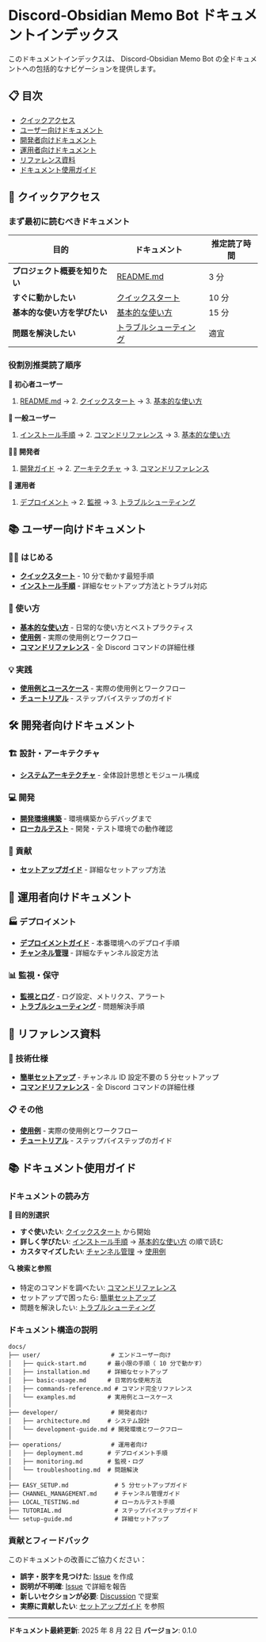 # Discord-Obsidian Memo Bot ドキュメントインデックス

このドキュメントインデックスは、 Discord-Obsidian Memo Bot の全ドキュメントへの包括的なナビゲーションを提供します。

## 📋 目次

- [クイックアクセス](#クイックアクセス)
- [ユーザー向けドキュメント](#ユーザー向けドキュメント)
- [開発者向けドキュメント](#開発者向けドキュメント)
- [運用者向けドキュメント](#運用者向けドキュメント)
- [リファレンス資料](#リファレンス資料)
- [ドキュメント使用ガイド](#ドキュメント使用ガイド)

## 🚀 クイックアクセス

### まず最初に読むべきドキュメント

| 目的 | ドキュメント | 推定読了時間 |
|------|-------------|--------------|
| **プロジェクト概要を知りたい** | [README.md](README.md) | 3 分 |
| **すぐに動かしたい** | [クイックスタート](docs/user/quick-start.md) | 10 分 |
| **基本的な使い方を学びたい** | [基本的な使い方](docs/user/basic-usage.md) | 15 分 |
| **問題を解決したい** | [トラブルシューティング](docs/operations/troubleshooting.md) | 適宜 |

### 役割別推奨読了順序

**🔰 初心者ユーザー**
1. [README.md](README.md) → 2. [クイックスタート](docs/user/quick-start.md) → 3. [基本的な使い方](docs/user/basic-usage.md)

**👤 一般ユーザー**
1. [インストール手順](docs/user/installation.md) → 2. [コマンドリファレンス](docs/user/commands-reference.md) → 3. [基本的な使い方](docs/user/basic-usage.md)

**👨‍💻 開発者**
1. [開発ガイド](docs/developer/development-guide.md) → 2. [アーキテクチャ](docs/developer/architecture.md) → 3. [コマンドリファレンス](docs/user/commands-reference.md)

**🚀 運用者**
1. [デプロイメント](docs/operations/deployment.md) → 2. [監視](docs/operations/monitoring.md) → 3. [トラブルシューティング](docs/operations/troubleshooting.md)

## 📚 ユーザー向けドキュメント

### 🏃‍♂️ はじめる
- **[クイックスタート](docs/user/quick-start.md)** - 10 分で動かす最短手順
- **[インストール手順](docs/user/installation.md)** - 詳細なセットアップ方法とトラブル対応

### 📖 使い方
- **[基本的な使い方](docs/user/basic-usage.md)** - 日常的な使い方とベストプラクティス
- **[使用例](docs/user/examples.md)** - 実際の使用例とワークフロー
- **[コマンドリファレンス](docs/user/commands-reference.md)** - 全 Discord コマンドの詳細仕様

### 💡 実践
- **[使用例とユースケース](docs/user/examples.md)** - 実際の使用例とワークフロー
- **[チュートリアル](docs/TUTORIAL.md)** - ステップバイステップのガイド

## 🛠️ 開発者向けドキュメント

### 🏗️ 設計・アーキテクチャ
- **[システムアーキテクチャ](docs/developer/architecture.md)** - 全体設計思想とモジュール構成

### 💻 開発
- **[開発環境構築](docs/developer/development-guide.md)** - 環境構築からデバッグまで
- **[ローカルテスト](docs/LOCAL_TESTING.md)** - 開発・テスト環境での動作確認

### 🤝 貢献
- **[セットアップガイド](docs/setup-guide.md)** - 詳細なセットアップ方法

## 🚀 運用者向けドキュメント

### 🏭 デプロイメント
- **[デプロイメントガイド](docs/operations/deployment.md)** - 本番環境へのデプロイ手順
- **[チャンネル管理](docs/CHANNEL_MANAGEMENT.md)** - 詳細なチャンネル設定方法

### 📊 監視・保守
- **[監視とログ](docs/operations/monitoring.md)** - ログ設定、メトリクス、アラート
- **[トラブルシューティング](docs/operations/troubleshooting.md)** - 問題解決手順

## 📖 リファレンス資料

### 🔧 技術仕様
- **[簡単セットアップ](docs/EASY_SETUP.md)** - チャンネル ID 設定不要の 5 分セットアップ
- **[コマンドリファレンス](docs/user/commands-reference.md)** - 全 Discord コマンドの詳細仕様

### 📋 その他
- **[使用例](docs/user/examples.md)** - 実際の使用例とワークフロー
- **[チュートリアル](docs/TUTORIAL.md)** - ステップバイステップのガイド

## 📚 ドキュメント使用ガイド

### ドキュメントの読み方

**🎯 目的別選択**
- **すぐ使いたい**: [クイックスタート](docs/user/quick-start.md) から開始
- **詳しく学びたい**: [インストール手順](docs/user/installation.md) → [基本的な使い方](docs/user/basic-usage.md) の順で読む
- **カスタマイズしたい**: [チャンネル管理](docs/CHANNEL_MANAGEMENT.md) → [使用例](docs/user/examples.md)

**🔍 検索と参照**
- 特定のコマンドを調べたい: [コマンドリファレンス](docs/user/commands-reference.md)
- セットアップで困ったら: [簡単セットアップ](docs/EASY_SETUP.md)
- 問題を解決したい: [トラブルシューティング](docs/operations/troubleshooting.md)

### ドキュメント構造の説明

```
docs/
├── user/                    # エンドユーザー向け
│   ├── quick-start.md      # 最小限の手順（ 10 分で動かす）
│   ├── installation.md     # 詳細なセットアップ
│   ├── basic-usage.md      # 日常的な使用方法
│   ├── commands-reference.md # コマンド完全リファレンス
│   └── examples.md         # 実用例とユースケース
│
├── developer/               # 開発者向け
│   ├── architecture.md     # システム設計
│   └── development-guide.md # 開発環境とワークフロー
│
├── operations/              # 運用者向け
│   ├── deployment.md       # デプロイメント手順
│   ├── monitoring.md       # 監視・ログ
│   └── troubleshooting.md  # 問題解決
│
├── EASY_SETUP.md             # 5 分セットアップガイド
├── CHANNEL_MANAGEMENT.md     # チャンネル管理ガイド
├── LOCAL_TESTING.md          # ローカルテスト手順
├── TUTORIAL.md               # ステップバイステップガイド
└── setup-guide.md            # 詳細セットアップ
```

### 貢献とフィードバック

このドキュメントの改善にご協力ください：

- **誤字・脱字を見つけた**: [Issue](https://github.com/kenvexar/discord-obsidian-memo-bot/issues) を作成
- **説明が不明確**: [Issue](https://github.com/kenvexar/discord-obsidian-memo-bot/issues) で詳細を報告
- **新しいセクションが必要**: [Discussion](https://github.com/kenvexar/discord-obsidian-memo-bot/discussions) で提案
- **実際に貢献したい**: [セットアップガイド](docs/setup-guide.md) を参照

---

**ドキュメント最終更新**: 2025 年 8 月 22 日
**バージョン**: 0.1.0
